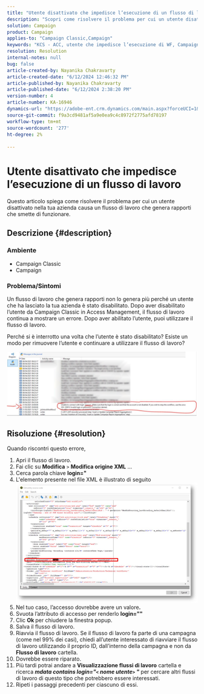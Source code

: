 ```yaml
---
title: "Utente disattivato che impedisce l’esecuzione di un flusso di lavoro"
description: "Scopri come risolvere il problema per cui un utente disattivato nella tua azienda causa un flusso di lavoro che genera rapporti che smette di funzionare."
solution: Campaign
product: Campaign
applies-to: "Campaign Classic,Campaign"
keywords: "KCS - ACC, utente che impedisce l’esecuzione di WF, Campaign Classic"
resolution: Resolution
internal-notes: null
bug: false
article-created-by: Nayanika Chakravarty
article-created-date: "6/12/2024 12:46:32 PM"
article-published-by: Nayanika Chakravarty
article-published-date: "6/12/2024 2:38:20 PM"
version-number: 4
article-number: KA-16946
dynamics-url: "https://adobe-ent.crm.dynamics.com/main.aspx?forceUCI=1&pagetype=entityrecord&etn=knowledgearticle&id=9d16e0c7-b928-ef11-840b-6045bd0065b6"
source-git-commit: f9a3cd9481af5a9e0ea9c4c8972f2775afd78197
workflow-type: tm+mt
source-wordcount: '277'
ht-degree: 2%

---
```


# Utente disattivato che impedisce l’esecuzione di un flusso di lavoro


Questo articolo spiega come risolvere il problema per cui un utente disattivato nella tua azienda causa un flusso di lavoro che genera rapporti che smette di funzionare.

## Descrizione {#description}


### Ambiente

- Campaign Classic
- Campaign


### Problema/Sintomi

Un flusso di lavoro che genera rapporti non lo genera più perché un utente che ha lasciato la tua azienda è stato disabilitato. Dopo aver disabilitato l’utente da Campaign Classic in Access Management, il flusso di lavoro continua a mostrare un errore. Dopo aver abilitato l’utente, puoi utilizzare il flusso di lavoro.

Perché si è interrotto una volta che l’utente è stato disabilitato? Esiste un modo per rimuovere l’utente e continuare a utilizzare il flusso di lavoro?

![](assets/178d95b7-4dd0-ec11-a7b5-00224809c556.png)


## Risoluzione {#resolution}


Quando riscontri questo errore,

1. Apri il flusso di lavoro.
2. Fai clic su <b>Modifica</b> `>`  <b>Modifica origine XML</b> ...
3. Cerca parola chiave <b>login=&quot;</b>
4. L&#39;elemento presente nel file XML è illustrato di seguito![](assets/dee6636f-799e-eb11-b1ac-000d3a368466.png)
5. Nel tuo caso, l’accesso dovrebbe avere un valore<b>.</b>
6. Svuota l’attributo di accesso per renderlo <b>login=&quot;&quot;</b>
7. Clic <b>Ok </b>per chiudere la finestra popup.
8. Salva il flusso di lavoro.
9. Riavvia il flusso di lavoro. Se il flusso di lavoro fa parte di una campagna (come nel 99% dei casi), chiedi all’utente interessato di riavviare il flusso di lavoro utilizzando il proprio ID, dall’interno della campagna e non da <b>Flusso di lavoro</b> cartella.
10. Dovrebbe essere riparato.
11. Più tardi potrai andare a <b>Visualizzazione flussi di lavoro</b> cartella e ricerca <b>*mdata contains login=&quot;`<` nome utente`>` &quot;</b>* per cercare altri flussi di lavoro di questo tipo che potrebbero essere interessati.
12. Ripeti i passaggi precedenti per ciascuno di essi.

